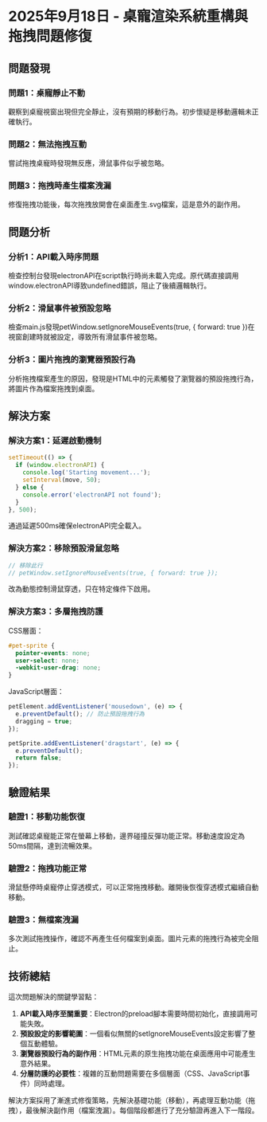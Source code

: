 # 2025年9月18日 - 桌寵渲染系統重構與拖拽問題修復

## 問題發現

### 問題1：桌寵靜止不動
觀察到桌寵視窗出現但完全靜止，沒有預期的移動行為。初步懷疑是移動邏輯未正確執行。

### 問題2：無法拖拽互動
嘗試拖拽桌寵時發現無反應，滑鼠事件似乎被忽略。

### 問題3：拖拽時產生檔案洩漏
修復拖拽功能後，每次拖拽放開會在桌面產生.svg檔案，這是意外的副作用。

## 問題分析

### 分析1：API載入時序問題
檢查控制台發現electronAPI在script執行時尚未載入完成。原代碼直接調用window.electronAPI導致undefined錯誤，阻止了後續邏輯執行。

### 分析2：滑鼠事件被預設忽略
檢查main.js發現petWindow.setIgnoreMouseEvents(true, { forward: true })在視窗創建時就被設定，導致所有滑鼠事件被忽略。

### 分析3：圖片拖拽的瀏覽器預設行為
分析拖拽檔案產生的原因，發現是HTML中的<img>元素觸發了瀏覽器的預設拖拽行為，將圖片作為檔案拖拽到桌面。

## 解決方案

### 解決方案1：延遲啟動機制
```javascript
setTimeout(() => {
  if (window.electronAPI) {
    console.log('Starting movement...');
    setInterval(move, 50);
  } else {
    console.error('electronAPI not found');
  }
}, 500);
```
通過延遲500ms確保electronAPI完全載入。

### 解決方案2：移除預設滑鼠忽略
```javascript
// 移除此行
// petWindow.setIgnoreMouseEvents(true, { forward: true });
```
改為動態控制滑鼠穿透，只在特定條件下啟用。

### 解決方案3：多層拖拽防護
CSS層面：
```css
#pet-sprite {
  pointer-events: none;
  user-select: none;
  -webkit-user-drag: none;
}
```

JavaScript層面：
```javascript
petElement.addEventListener('mousedown', (e) => {
  e.preventDefault(); // 防止預設拖拽行為
  dragging = true;
});

petSprite.addEventListener('dragstart', (e) => {
  e.preventDefault();
  return false;
});
```

## 驗證結果

### 驗證1：移動功能恢復
測試確認桌寵能正常在螢幕上移動，邊界碰撞反彈功能正常。移動速度設定為50ms間隔，達到流暢效果。

### 驗證2：拖拽功能正常
滑鼠懸停時桌寵停止穿透模式，可以正常拖拽移動。離開後恢復穿透模式繼續自動移動。

### 驗證3：無檔案洩漏
多次測試拖拽操作，確認不再產生任何檔案到桌面。圖片元素的拖拽行為被完全阻止。

## 技術總結

這次問題解決的關鍵學習點：

1. **API載入時序至關重要**：Electron的preload腳本需要時間初始化，直接調用可能失敗。
2. **預設設定的影響範圍**：一個看似無關的setIgnoreMouseEvents設定影響了整個互動體驗。
3. **瀏覽器預設行為的副作用**：HTML元素的原生拖拽功能在桌面應用中可能產生意外結果。
4. **分層防護的必要性**：複雜的互動問題需要在多個層面（CSS、JavaScript事件）同時處理。

解決方案採用了漸進式修復策略，先解決基礎功能（移動），再處理互動功能（拖拽），最後解決副作用（檔案洩漏）。每個階段都進行了充分驗證再進入下一階段。